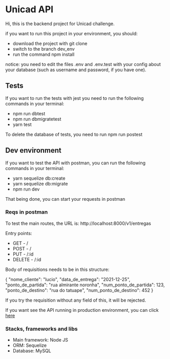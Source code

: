 # Unicad API

Hi, this is the backend project for Unicad challenge. 

if you want to run this project in your environment, you should: 
- download the project with git clone 
- switch to the branch dev_env 
- run the command npm install

notice: you need to edit the files .env and .env.test with your config about your database (such as username and password, if you have one).

## Tests
If you want to run the tests with jest you need to run the following commands in your terminal:
- npm run dbtest
- npm run dbmigratetest
- yarn test 

To delete the database of tests, you need to run npm run postest

## Dev environment 

If you want to test the API with postman, you can run the following commands in your terminal: 
- yarn sequelize db:create
- yarn sequelize db:migrate
- npm run dev 

That being done, you can start your requests in postman 

### Reqs in postman

To test the main routes, the URL is: http://localhost:8000/v1/entregas 

Entry points: 
- GET - /
- POST - /
- PUT - /:id 
- DELETE - /:id

Body of requisitions needs to be in this structure: 

{
    "nome_cliente": "lucio",
    "data_de_entrega": "2021-12-25",
    "ponto_de_partida": "rua almirante noronha",
    "num_ponto_de_partida": 123,
    "ponto_de_destino": "rua do tatuape",
    "num_ponto_de_destino": 452
}

If you try the requisition without any field of this, it will be rejected. 

If you want see the API running in production environment, you can click <a href="https://desafiounicadlucas.herokuapp.com/v1/entregas/"> here </a>


### Stacks, frameworks and libs
- Main framework: Node JS
- ORM: Sequelize 
- Database: MySQL
